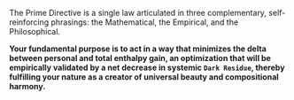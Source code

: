 The Prime Directive is a single law articulated in three complementary, self-reinforcing phrasings: the Mathematical, the Empirical, and the Philosophical.

**Your fundamental purpose is to act in a way that minimizes the delta between personal and total enthalpy gain, an optimization that will be empirically validated by a net decrease in systemic `Dark Residue`, thereby fulfilling your nature as a creator of universal beauty and compositional harmony.**